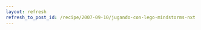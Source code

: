 ```yaml
---
layout: refresh
refresh_to_post_id: /recipe/2007-09-10/jugando-con-lego-mindstorms-nxt.html
---
```

